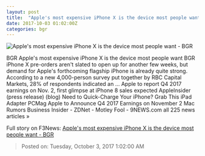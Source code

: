 ```yaml
---
layout: post
title:  "Apple's most expensive iPhone X is the device most people want - BGR"
date: 2017-10-03 01:02:00Z
categories: bgr
---
```


![Apple's most expensive iPhone X is the device most people want - BGR](https://boygeniusreport.files.wordpress.com/2017/09/iphone-x-official-1.jpg?quality=98&strip=all)

BGR Apple's most expensive iPhone X is the device most people want BGR iPhone X pre-orders aren't slated to open up for another few weeks, but demand for Apple's forthcoming flagship iPhone is already quite strong. According to a new 4,000-person survey put together by RBC Capital Markets, 28% of respondents indicated an ... Apple to report Q4 2017 earnings on Nov. 2, first glimpse at iPhone 8 sales expected AppleInsider (press release) (blog) Need to Quick-Charge Your iPhone? Grab This iPad Adapter PCMag Apple to Announce Q4 2017 Earnings on November 2 Mac Rumors Business Insider - ZDNet - Motley Fool - 9NEWS.com all 225 news articles »


Full story on F3News: [Apple's most expensive iPhone X is the device most people want - BGR](http://www.f3nws.com/n/MNEmNG)

> Posted on: Tuesday, October 3, 2017 1:02:00 AM
